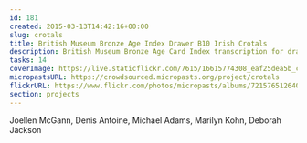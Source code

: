 ```yaml
---
id: 181
created: 2015-03-13T14:42:16+00:00
slug: crotals
title: British Museum Bronze Age Index Drawer B10 Irish Crotals
description: British Museum Bronze Age Card Index transcription for drawer B16.
tasks: 14
coverImage: https://live.staticflickr.com/7615/16615774308_eaf25dea5b_c.jpg
micropastsURL: https://crowdsourced.micropasts.org/project/crotals
flickrURL: https://www.flickr.com/photos/micropasts/albums/72157651264087646
section: projects
---
```

Joellen McGann, Denis Antoine, Michael Adams, Marilyn Kohn, Deborah Jackson
